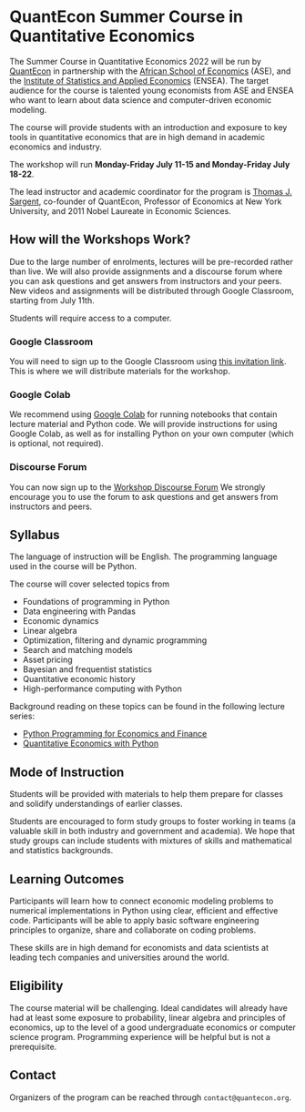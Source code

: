 # QuantEcon Summer Course in Quantitative Economics

The Summer Course in Quantitative Economics 2022 will be run by
[QuantEcon](https://quantecon.org/) in partnership with the [African School of
Economics](https://africanschoolofeconomics.com/) (ASE), and the [Institute of
Statistics and Applied Economics](https://ensea.ed.ci/) (ENSEA).  The target
audience for the course is talented young economists from ASE and ENSEA who
want to learn about  data science and computer-driven economic modeling.  

The course will provide students with an introduction and exposure to key
tools in quantitative economics that are in high demand in academic economics
and industry.

The workshop will run **Monday-Friday July 11-15 and Monday-Friday July 18-22**.

The lead instructor and academic coordinator for the program is [Thomas J.
Sargent](http://www.tomsargent.com/), co-founder of QuantEcon, Professor of
Economics at New York University, and 2011 Nobel Laureate in Economic
Sciences.

## How will the Workshops Work? 

Due to the large number of enrolments, lectures will be pre-recorded rather
than live.  We will also provide assignments and a discourse forum where you
can ask questions and get answers from instructors and your peers.  New videos
and assignments will be distributed through Google Classroom, starting from
July 11th.

Students will require access to a computer.

### Google Classroom

You will need to sign up to the Google Classroom using [this invitation
link](https://classroom.google.com/c/NDk1NzE1MzU0MDY1?cjc=mwa777q).
This is where we will distribute materials for the workshop. 

### Google Colab

We recommend using [Google Colab](https://colab.research.google.com) for
running notebooks that contain lecture material and Python code.  We will
provide instructions for using Google Colab, as well as for installing Python
on your own computer (which is optional, not required).

### Discourse Forum

You can now sign up to the [Workshop Discourse
Forum](https://quantecon-workshop.discourse.group/login) We strongly encourage
you to use the forum to ask questions and get answers from instructors and
peers.

## Syllabus

The language of instruction will be English.  The programming language used in
the course will be Python.

The course will cover selected topics from 

* Foundations of programming in Python
* Data engineering with Pandas
* Economic dynamics
* Linear algebra
* Optimization, filtering and dynamic programming 
* Search and matching models
* Asset pricing
* Bayesian and frequentist statistics
* Quantitative economic history
* High-performance computing with Python

Background reading on these topics can be found in the following lecture
series:

* [Python Programming for Economics and Finance](https://python-programming.quantecon.org/intro.html)
* [Quantitative Economics with Python](https://python.quantecon.org/intro.html)


## Mode of Instruction

Students will be provided with materials to help them prepare for classes and
solidify understandings of earlier classes.  

Students are encouraged to form study groups to foster working in teams (a
valuable skill in both industry and government and academia). We hope that
study groups can include students with mixtures of skills and mathematical and
statistics backgrounds. 


## Learning Outcomes

Participants will learn how to connect economic modeling problems to numerical
implementations in Python using clear, efficient and effective code.
Participants will be able to apply basic software engineering principles to
organize, share and collaborate on coding problems.

These skills are in high demand for economists and data scientists at leading
tech companies and universities around the world.

## Eligibility

The course material will be challenging.  Ideal candidates will already have
had at least some exposure to probability, linear algebra and principles of economics,
up to the level of a good undergraduate economics or computer science
program.  Programming experience will be helpful but is not a prerequisite.

## Contact

Organizers of the program can be reached through `contact@quantecon.org`.
